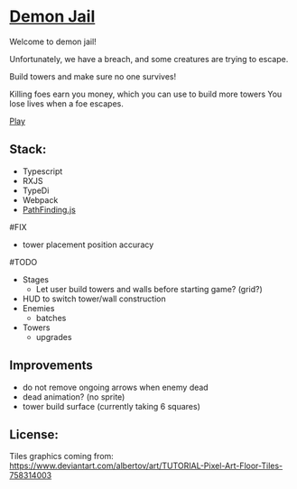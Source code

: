 # [Demon Jail](https://domi7777.github.io/mini-games/demon-jail/dist/)
Welcome to demon jail!

Unfortunately, we have a breach, and some creatures are trying to escape.

Build towers and make sure no one survives!

Killing foes earn you money, which you can use to build more towers
You lose lives when a foe escapes.

[Play](https://domi7777.github.io/mini-games/demon-jail/dist/)

## Stack:
- Typescript
- RXJS
- TypeDi
- Webpack
- [PathFinding.js](https://github.com/qiao/PathFinding.js)

#FIX
- tower placement position accuracy

#TODO
- Stages
  - Let user build towers and walls before starting game? (grid?)
- HUD to switch tower/wall construction
- Enemies
    - batches
- Towers
    - upgrades

## Improvements
- do not remove ongoing arrows when enemy dead
- dead animation? (no sprite)
- tower build surface (currently taking 6 squares)

## License:
Tiles graphics coming from:
https://www.deviantart.com/albertov/art/TUTORIAL-Pixel-Art-Floor-Tiles-758314003
